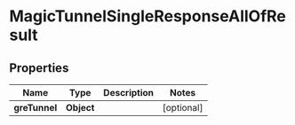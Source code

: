 

# MagicTunnelSingleResponseAllOfResult


## Properties

| Name | Type | Description | Notes |
|------------ | ------------- | ------------- | -------------|
|**greTunnel** | **Object** |  |  [optional] |



